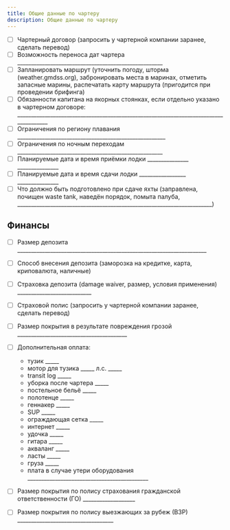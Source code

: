 ```yaml
---
title: Общие данные по чартеру
description: Общие данные по чартеру
---
```


- [ ] Чартерный договор (запросить у чартерной компании заранее, сделать перевод)
- [ ] Возможность переноса дат чартера _____________________________________________________
- [ ] Запланировать маршрут (уточнить погоду, шторма (weather.gmdss.org), забронировать места в маринах, отметить запасные марины, распечатать карту маршрута (пригодится при проведении брифинга)
- [ ] Обязанности капитана на якорных стоянках, если отдельно указано в чартерном договоре: ______________________________________________________________________________________
- [ ] Ограничения по региону плавания ______________________________________________________
- [ ] Ограничения по ночным переходам _____________________________________________________
- [ ] Планируемые дата и время приёмки лодки _______________ _______________
- [ ] Планируемые дата и время сдачи лодки _________________ _______________
- [ ] Что должно быть подготовлено при сдаче яхты (заправлена, почищен waste tank, наведён порядок, помыта палуба, _______________________________________________________________________)

## Финансы

- [ ] Размер депозита _____________________________________________________________________
- [ ] Способ внесения депозита (заморозка на кредитке, карта, криповалюта, наличные)
- [ ] Страховка депозита (damage waiver, размер, условия применения) ___________________________
- [ ] Страховой полис (запросить у чартерной компании заранее, сделать перевод)
- [ ] Размер покрытия в результате повреждения грозой ________________________________________
- [ ] Дополнительная оплата:
  - тузик _____
  - мотор для тузика _____ л.с. _____
  - transit log _____
  - уборка после чартера _____
  - постельное бельё _____
  - полотенце _____
  - геннакер _____
  - SUP _____
  - ограждающая сетка _____
  - интернет _____
  - удочка _____
  - гитара _____
  - акваланг _____
  - ласты _____
  - груза _____
  - плата в случае утери оборудования ____________________________________________
- [ ] Размер покрытия по полису страхования гражданской ответственности (ГО) ___________________
- [ ] Размер покрытия по полису выезжающих за рубеж (ВЗР) ___________________________________

